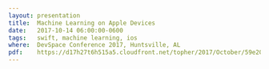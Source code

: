 ```yaml
---
layout: presentation
title:  Machine Learning on Apple Devices
date:   2017-10-14 06:00:00-0600
tags:   swift, machine learning, ios
where:  DevSpace Conference 2017, Huntsville, AL
pdf:    https://d17h27t6h515a5.cloudfront.net/topher/2017/October/59e20672_devspace-presentation/devspace-presentation.pdf
---
```

